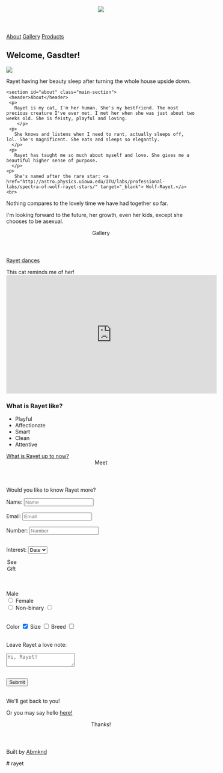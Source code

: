 <html lang="en">
 <head>
   <title id="title"> Rayet Gasdtar</title>
  </head>
  
 <main id="main-doc">
  
   <nav id="navbar" class="navflex">
     <header>
    <a href="" class="nav-link"> <img id="header-img" src="https://assets.website-files.com/6128c61732348b4b3319caf1/612910aceddc86d04ff18994_eyes.png"> </a> </header>
     <a class="nav-link" href="#about">About</a>
  <a class="nav-link" href="#gallery">Gallery</a>
  <a class="nav-link" href="#products">Products</a>
  </nav>
  
   <body>
     <section id="welcome-section" class="main-section">
       <h1>Welcome, Gasdter!</h1>
       <div id="img-div">
       <img id="image" src="https://source.unsplash.com/WC0Ef0S8qKI">
       <p id="caption">
         Rayet having her beauty sleep after turning the whole house upside down.
       </p>
       </div>
     </section>
    
    <section id="about" class="main-section">
     <header>About</header>
     <p>
       Rayet is my cat, I'm her human. She's my bestfriend. The most precious creature I've ever met. I met her when she was just about two weeks old. She is feisty, playful and loving. 
        </p>
     <p>
       She knows and listens when I need to rant, actually sleeps off, lol. She's magnificent. She eats and sleeps so elegantly.
      </p>
     <p>
       Rayet has taught me so much about myself and love. She gives me a beautiful higher sense of purpose.
      </p>
    <p>
       She's named after the rare star: <a href="http://astro.physics.uiowa.edu/ITU/labs/professional-labs/spectra-of-wolf-rayet-stars/" target="_blank"> Wolf-Rayet.</a> <br>
Nothing compares to the lovely time we have had together so far.
        </p>
    <p>
      I'm looking forward to the future, her growth, even her kids, except she chooses to be asexual.
      </p>
     </section>
 
   <section id="gallery" class="main-section">
   <header>Gallery</header>
     <a href="https://www.youtube.com/cG57m6urUc4"> Rayet dances </a>
    <p> This cat reminds me of her! <iframe width="560" height="315" src="https://www.youtube.com/embed/cG57m6urUc4" frameborder="0" allowfullscreen></iframe>
      </iframe>
   </p>
   </section>
  
   <section id="projects" class="main-section">
  <h3>What is Rayet like?</h3>
  <ul>
    <li>Playful</li>
    <li>Affectionate</li>
    <li>Smart</li>
    <li>Clean</li>
    <li>Attentive</li>
  </ul>
     <a href="https://www.youtube.com/cG57m6urUc4"> What is Rayet up to now? </a>
  </section>
     
  <section id="meet" class="main-section">
    <header>Meet</header>
    <p>Would you like to know Rayet more?</p>
   <form id="form" action="https://www.freecodecamp.com/email-submit" method="get">

  <label for="name" id="name-label">Name:</label>
  <input type="text" id="name" name="name" placeholder="Name"><br><br>
  <label for="email" id="email-label">Email:</label>
<input type="email" id="email" name="email" pattern=".+@site\.com" placeholder="Email"><br><br>
  <label for="number" id="number-label" min="10" max="100">Number:</label>
  <input type="number" id="number" name="number" placeholder="Number"><br><br>

Interest: <select name="dropdown" id="dropdown"><option value="" selected="selected">Date</option>
<option value="" selected="selected">See</option>
<option value="" selected="selected">Gift</option><br><br>

<label for="male">Male</label><br>
<input type="radio" id="male" name="gender" value="male">
<label for="female">Female</label><br>
<input type="radio" id="female" name="gender" value="female">
<label for="non-binary">Non-binary</label>
<input type="radio" id="non-binary" name="gender" value="non-binary"><br><br>

  <label for="color">Color</label>
  <input type="checkbox" name="feature" value="color" checked>
<label for="size">Size</label>
  <input type="checkbox" name="feature" value="size">
<label class="container">Breed</label>
  <input type="checkbox" name="feature" value="breed"><br><br>
     
 <label for="w">Leave Rayet a love note:</label>
<textarea id="w" name="w" placeholder="Hi, Rayet!"></textarea><br><br>

<input type="submit" value="Submit"><br><br>
     <p>We'll get back to you!</p>
     <p>Or you may say hello <a href="https://twitter.com/abmknd">here!</a></p>
     </form>
     </section>
    
   </body>
  
  <section id="thanks" class="main-section">
    <header>Thanks!</header>
    <p>Built by <a id="profile-link" href="http://www.abmknd.com" target="_blank">Abmknd</a></p>
 <footer>
  </footer>
  </section>
  
  </main>
  
</html># rayet
